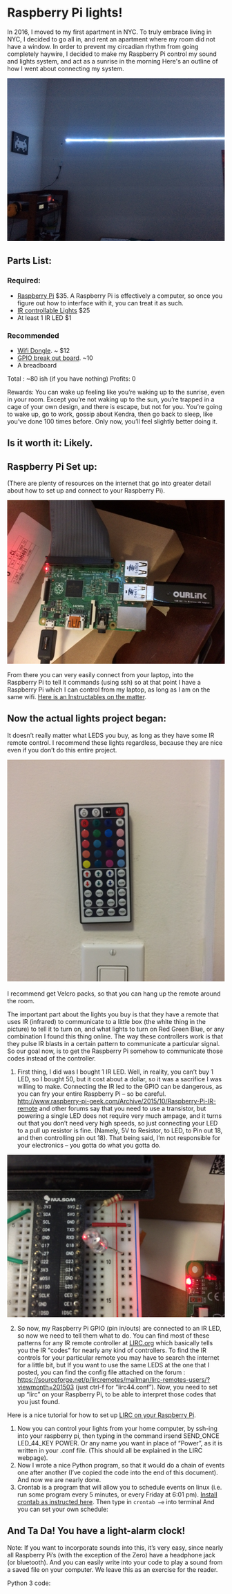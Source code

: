 # Raspberry Pi lights!


In 2016, I moved to my first apartment in NYC. To truly embrace living in NYC, I decided to go all in, and rent an apartment where my room did not have a window. In order to prevent my circadian rhythm from going completely haywire, I decided to make my Raspberry Pi control my sound and lights system, and act as a sunrise in the morning Here's an outline of how I went about connecting my system.

![lights](https://github.com/RoyRin/rpi_home_lights/blob/main/pictures/lights.png)

## Parts List:
### Required:
- [Raspberry Pi](https://www.raspberrypi.org/products) $35. A Raspberry Pi is effectively a computer, so once you figure out how to interface with it, you can treat it as such.
- [IR controllable Lights](https://www.amazon.com/gp/product/B00ASHQQKI/ref=oh_aui_search_detailpage?ie=UTF8&psc=1) $25
- At least 1 IR LED $1 

### Recommended
- [Wifi Dongle](https://www.amazon.com/Official-Raspberry-Pi-WiFi-dongle/dp/B014HTNO52/ref=sr_1_3?s=electronics&ie=UTF8&qid=1506220801&sr=1-3&keywords=raspberry+pi+wifi+dongle). ~ $12
- [GPIO break out board](https://www.amazon.com/Breakout-Board-Ribbon-CableRaspberry/dp/B00OJHF8WU/ref=sr_1_12?ie=UTF8&qid=1506220563&sr=8-12&keywords=raspberry+pi+gpio+breakout+board). ~10
- A breadboard

Total : ~80 ish (if you have nothing)
Profits: 0

Rewards: You can wake up feeling like you’re waking up to the sunrise, even in your room. 
Except you’re not waking up to the sun, you’re trapped in a cage of your own design, and 
there is escape, but not for you. You’re going to wake up, go to work, gossip about Kendra, 
then go back to sleep, like you’ve done 100 times before. Only now, you’ll feel slightly better 
doing it.

Is it worth it: Likely.
------------------------------------------------------------


## Raspberry Pi Set up: 
(There are plenty of resources on the internet that go into greater detail about how to set up and connect to your Raspberry Pi).

![rpi](https://github.com/RoyRin/rpi_home_lights/blob/main/pictures/rpi.png)

From there you can very easily connect from your laptop, into the Raspberry Pi to 
tell it commands (using ssh) so at that point I have a Raspberry Pi which I can control from 
my laptop, as long as I am on the same wifi. [Here is an Instructables on the matter](http://www.instructables.com/id/Use-ssh-to-talk-with-your-Raspberry-Pi/).


## Now the actual lights project began: 

It doesn’t really matter what LEDS you buy, as long as they have some IR remote control. I 
recommend these lights regardless, because they are nice even if you don’t do this entire 
project.

![remote](https://github.com/RoyRin/rpi_home_lights/blob/main/pictures/remote.png)

I recommend get Velcro packs, so that you can hang up the remote around the room.

The important part about the lights you buy is that they have a remote that uses IR 
(infrared) to communicate to a little box (the white thing in the picture) to tell it to turn on, 
and what lights to turn on Red Green Blue, or any combination I found this thing online. 
The way these controllers work is that they pulse IR blasts in a certain pattern to 
communicate a particular signal. So our goal now, is to get the Raspberry Pi somehow to 
communicate those codes instead of the controller.

1. First thing, I did was I bought 1 IR LED. Well, in reality, you can’t buy 1 LED, so I bought 50, 
but it cost about a dollar, so it was a sacrifice I was willing to make. Connecting the IR led to 
the GPIO can be dangerous, as you can fry your entire Raspberry Pi – so be careful.
http://www.raspberry-pi-geek.com/Archive/2015/10/Raspberry-Pi-IR-remote and other 
forums say that you need to use a transistor, but powering a single LED does not require 
very much ampage, and it turns out that you don’t need very high speeds, so just 
connecting your LED to a pull up resistor is fine. (Namely, 5V to Resistor, to LED, to Pin out 
18, and then controlling pin out 18). That being said, I’m not responsible for your 
electronics – you gotta do what you gotta do. 

![IR_led](https://github.com/RoyRin/rpi_home_lights/blob/main/pictures/IR_led.png)

2. So now, my Raspberry Pi GPIO (pin in/outs) are connected to an IR LED, so now we need to 
tell them what to do.
You can find most of these patterns for any IR remote controller at [LIRC.org](http://www.lirc.org/html/lircd.html ) which basically tells you the IR "codes" for nearly any kind of controllers. To find the IR controls for your particular remote you may have to  search the internet for a little bit, but If you want to use the same LEDS at the one that I posted, you can find the config file attached on the forum : https://sourceforge.net/p/lircremotes/mailman/lirc-remotes-users/?viewmonth=201503 (just ctrl-f for “lirc44.conf”). 
Now, you need to set up “lirc” on your Raspberry Pi, to be able to interpret those codes that 
you just found.


Here is a nice tutorial for how to set up [LIRC on your Raspberry Pi](http://alexba.in/blog/2013/01/06/setting-up-lirc-on-the-raspberrypi/).
1. Now you can control your lights from your home computer, by ssh-ing into your raspberry 
pi, then typing in the command irsend SEND_ONCE LED_44_KEY POWER. Or any name
you want in place of “Power”, as it is written in your .conf file. (This should all be explained in
the LIRC webpage).
2. Now I wrote a nice Python program, so that it would do a chain of events one after another 
(I’ve copied the code into the end of this document).
And now we are nearly done. 
3. Crontab is a program that will allow you to schedule events on linux (i.e. run some program 
every 5 minutes, or every Friday at 6:01 pm). [Install crontab as instructed here](https://www.raspberrypi.org/documentation/linux/usage/cron.md).
Then type in `crontab –e` into terminal
And you can set your own schedule:

And Ta Da! You have a light-alarm clock!
-----

Note: If you want to incorporate sounds into this, it’s very easy, since nearly all Raspberry 
Pi’s (with the exception of the Zero) have a headphone jack (or bluetooth). And you can easily write into your code to play a sound from a saved file on your computer. 
We leave this as an exercise for  the reader. 

Python 3 code:

